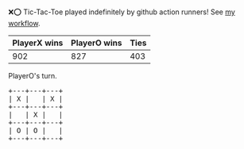 :x::o: Tic-Tac-Toe played indefinitely by github action runners! See [my workflow](.github/workflows/play.yaml).

|PlayerX wins|PlayerO wins|Ties|
|-|-|-|
|902|827|403|

PlayerO's turn.

<pre>
+---+---+---+
| X |   | X |
+---+---+---+
|   | X |   |
+---+---+---+
| O | O |   |
+---+---+---+
</pre>